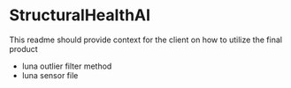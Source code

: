 # StructuralHealthAI
This readme should provide context for the client on how to utilize the final product

- luna outlier filter method
- luna sensor file
